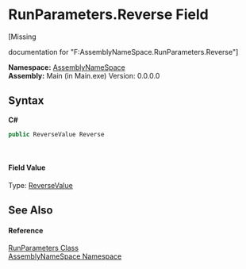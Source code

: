 # RunParameters.Reverse Field
 

\[Missing <summary> documentation for "F:AssemblyNameSpace.RunParameters.Reverse"\]

**Namespace:**&nbsp;<a href="6bcc80ef-5cfd-db5f-1eb2-7297d1c16397">AssemblyNameSpace</a><br />**Assembly:**&nbsp;Main (in Main.exe) Version: 0.0.0.0

## Syntax

**C#**<br />
``` C#
public ReverseValue Reverse
```

<br />

#### Field Value
Type: <a href="4be67d7f-a053-41ab-58fc-103a99623c2d">ReverseValue</a>

## See Also


#### Reference
<a href="3de08157-1c03-d68f-e94d-eca93030b697">RunParameters Class</a><br /><a href="6bcc80ef-5cfd-db5f-1eb2-7297d1c16397">AssemblyNameSpace Namespace</a><br />